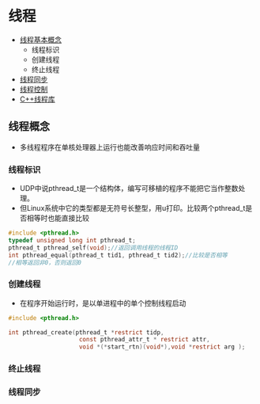# 线程

* [线程基本概念](#线程概念)
  * 线程标识
  * 创建线程
  * 终止线程
* [线程同步](#线程同步)
* [线程控制](#线程控制)
* [C++线程库](#C++线程库)  

## 线程概念

* 多线程程序在单核处理器上运行也能改善响应时间和吞吐量

### 线程标识

* UDP中说pthread_t是一个结构体，编写可移植的程序不能把它当作整数处理。  
* 但Linux系统中它的类型都是无符号长整型，用u打印。比较两个pthread_t是否相等时也能直接比较

```c
#include <pthread.h>
typedef unsigned long int pthread_t;
pthread_t pthread_self(void);//返回调用线程的线程ID
int pthread_equal(pthread_t tid1, pthread_t tid2);//比较是否相等
//相等返回非0，否则返回0
```

### 创建线程

* 在程序开始运行时，是以单进程中的单个控制线程启动

```c
#include <pthread.h>

int pthread_create(pthread_t *restrict tidp,
                    const pthread_attr_t * restrict attr,
                    void *(*start_rtn)(void*),void *restrict arg );
```

### 终止线程


### 线程同步